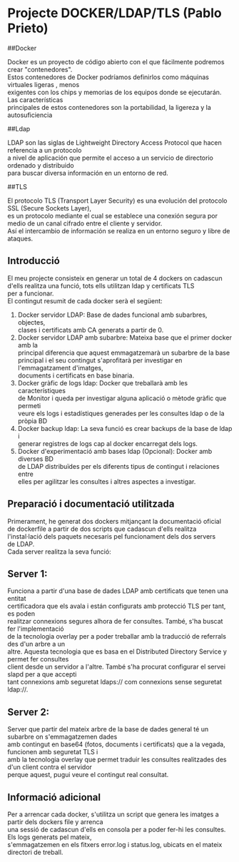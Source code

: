 # Projecte DOCKER/LDAP/TLS (Pablo Prieto)

##Docker

Docker es un proyecto de código abierto con el que fácilmente podremos crear "contenedores".  
Estos contenedores de Docker podríamos definirlos como máquinas virtuales ligeras , menos  
exigentes con los chips y memorias de los equipos donde se ejecutarán. Las características  
principales de estos contenedores son la portabilidad, la ligereza y la autosuficiencia  

##Ldap

LDAP son las siglas de Lightweight Directory Access Protocol que hacen referencia a un protocolo  
a nivel de aplicación que permite el acceso a un servicio de directorio ordenado y distribuido  
para buscar diversa información en un entorno de red.  

##TLS

El protocolo TLS (Transport Layer Security) es una evolución del protocolo SSL (Secure Sockets Layer),  
es un protocolo mediante el cual se establece una conexión segura por medio de un canal cifrado entre el cliente y servidor.  
Así el intercambio de información se realiza en un entorno seguro y libre de ataques.  

## Introducció

El meu projecte consisteix en generar un total de 4 dockers on cadascun  
d'ells realitza una funció, tots ells utilitzan ldap y certificats TLS  
per a funcionar.  
El contingut resumit de cada docker serà el següent:  
1. Docker servidor LDAP: Base de dades funcional amb subarbres, objectes,  
clases i certificats amb CA generats a partir de 0.  
2. Docker servidor LDAP amb subarbre: Mateixa base que el primer docker amb la  
principal diferencia que aquest emmagatzemarà un subarbre de la base principal i
el seu contingut s'aprofitarà per investigar en l'emmagatzament d'imatges,  
documents i certificats en base binaria.  
3. Docker gràfic de logs ldap: Docker que treballarà amb les característiques  
de Monitor i queda per investigar alguna aplicació o mètode gràfic que permeti  
veure els logs i estadístiques generades per les consultes ldap o de la pròpia BD  
4. Docker backup ldap: La seva funció es crear backups de la base de ldap i  
generar registres de logs cap al docker encarregat dels logs.  
5. Docker d'experimentació amb bases ldap (Opcional): Docker amb diverses BD  
de LDAP distribuïdes per els diferents tipus de contingut i relaciones entre  
elles per agilitzar les consultes i altres aspectes a investigar.  

## Preparació i documentació utilitzada

Primerament, he generat dos dockers mitjançant la documentació oficial  
de dockerfile a partir de dos scripts que cadascun d'ells realitza  
l'instal·lació dels paquets necesaris pel funcionament dels dos servers  
de LDAP.  
Cada server realitza la seva funció:  
## Server 1:  
Funciona a partir d'una base de dades LDAP amb certificats que tenen una entitat  
certificadora que els avala i están configurats amb protecció TLS per tant, es poden  
realitzar connexions segures alhora de fer consultes. També, s'ha buscat fer l'implementació  
de la tecnologia overlay per a poder treballar amb la traducció de referrals des d'un arbre a un  
altre. Aquesta tecnologia que es basa en el Distributed Directory Service y permet fer consultes  
client desde un servidor a l'altre. També s'ha procurat configurar el servei slapd per a que accepti  
tant connexions amb seguretat ldaps:// com connexions sense seguretat ldap://.  
## Server 2:
Server que partir del mateix arbre de la base de dades general té un subarbre on s'emmagatzemen dades  
amb contingut en base64 (fotos, documents i certificats) que a la vegada, funcionen amb seguretat TLS i  
amb la tecnologia overlay que permet traduir les consultes realitzades des d'un client contra el servidor  
perque aquest, pugui veure el contingut real consultat.  
## Informació adicional
Per a arrencar cada docker, s'utilitza un script que genera les imatges a partir dels dockers file y arrenca  
una sessió de cadascun d'ells en consola per a poder fer-hi les consultes. Els logs generats pel mateix,  
s'emmagatzemen en els fitxers error.log i status.log, ubicats en el mateix directori de treball.

